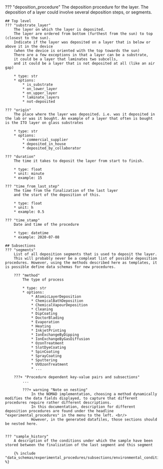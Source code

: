 ??? "deposition_procedure"
    The deposition procedure for the layer. The deposition of a layer could involve several deposition steps, or segments. 

    ## Top level
    ??? "substrate_layer"
        The layer on which the layer is deposited.
        The layer are ordered from bottom (furthest from the sun) to top (closest to the sun).
        Indicate if the layer was deposited on a layer that is below or above it in the device 
        (when the device is oriented with the top towards the sun)
        There are a few exceptions in that a layer can be a substrate, 
        it could be a layer that laminates two subcells, 
        and it could be a layer that is not deposited at all (like an air gap) 

        * type: str
        * options:
            * is_substrate
            * on_lower_layer
            * on_upper_layer
            * laminate_layers
            * not-deposited    

    ??? "origin"
        The place where the layer was deposited. i.e. was it deposited in the lab or was it bought. An example of a layer that often is bought is the ITO layer on glass substrates

        * type: str
        * options:
            * commercial_supplier
            * deposited_in_house
            * deposited_by_collaborator

    ??? "duration"
        The time it takes to deposit the layer from start to finish.

        * type: float
        * unit: minute
        * example: 15

    ??? "time_from_last_step"
        The time from the finalization of the last layer 
        and the start of the deposition of this.

        * type: float
        * unit: h
        * example: 0.5

    ??? "time_stamp"
        Date and time of the procedure

        * type: datetime
        * example: 2020-07-08

    ## Subsections
    ??? "segments"
        List of all deposition segments that is used to deposit the layer. 
        This will probably never be a compleat list of possible deposition procedures. However, using the methods described here as templates, it is possible define data schemas for new procedures. 

        ??? "method"
            The type of process

            * type: str
            * options:
                * AtomicLayerDeposition
                * ChemicalBathDeposition
                * ChemicalVapourDeposition
                * Cleaning
                * DipCoating
                * DoctorBlading
                * Evaporation
                * Heating
                * InkjetPrinting
                * IonExchangeByDipping
                * IonExchangeByGasDiffusion
                * OzonTreatment
                * SlotDyeCoating
                * SpinCoating
                * SprayCoating
                * Sputtering
                * UVOzonTreatment
                * ...

        ???+ "Procedure dependent key-value pairs and subsections"
            ...

            ???+ warning "Note on nesting"
                In the NOMAD implementation, choosing a method dynamically modifies the data fields displayed, to capture that different procedures require rather different descriptions. 
                In this documentation, description for different deposition procedures are found under the headline "experimental_procedures" in the menu to the left. <br/>
                However, in the generated datafiles, those sections should be nested here.


    ??? "sample_history"
        A description of the conditions under which the sample have been stored between the finalization of the last segment and this segment

        {% include "data_schemas/experimental_procedures/subsections/environmental_conditions_deposition.md" %}




